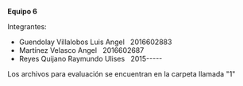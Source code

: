 <b>Equipo 6</b>

Integrantes:

  - Guendolay Villalobos Luis Angel &nbsp; 2016602883
  - Martínez Velasco Angel &nbsp; 2016602687
  - Reyes Quijano Raymundo Ulises &nbsp; 2015-----



Los archivos para evaluación se encuentran en la carpeta llamada "1"
